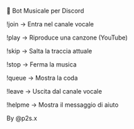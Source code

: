 🎵 Bot Musicale per Discord

!join         → Entra nel canale vocale

!play <link>  → Riproduce una canzone (YouTube)

!skip         → Salta la traccia attuale

!stop         → Ferma la musica

!queue        → Mostra la coda

!leave        → Uscita dal canale vocale

!helpme       → Mostra il messaggio di aiuto

By @p2s.x
